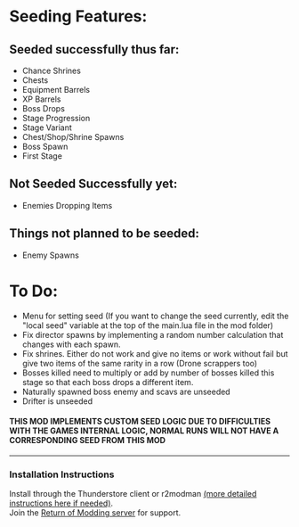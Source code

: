 # Seeding Features:
## Seeded successfully thus far:
- Chance Shrines
- Chests
- Equipment Barrels
- XP Barrels
- Boss Drops
- Stage Progression
- Stage Variant
- Chest/Shop/Shrine Spawns
- Boss Spawn
- First Stage

## Not Seeded Successfully yet:
- Enemies Dropping Items

## Things not planned to be seeded:
- Enemy Spawns 

# To Do:
- Menu for setting seed (If you want to change the seed currently, edit the "local seed" variable at the top of the main.lua file in the mod folder)
- Fix director spawns by implementing a random number calculation that changes with each spawn.
- Fix shrines. Either do not work and give no items or work without fail but give two items of the same rarity in a row (Drone scrappers too)
- Bosses killed need to multiply or add by number of bosses killed this stage so that each boss drops a different item.
- Naturally spawned boss enemy and scavs are unseeded
- Drifter is unseeded

#### THIS MOD IMPLEMENTS CUSTOM SEED LOGIC DUE TO DIFFICULTIES WITH THE GAMES INTERNAL LOGIC, NORMAL RUNS WILL NOT HAVE A CORRESPONDING SEED FROM THIS MOD

---

### Installation Instructions
Install through the Thunderstore client or r2modman [(more detailed instructions here if needed)](https://return-of-modding.github.io/ModdingWiki/Playing/Getting-Started/).  
Join the [Return of Modding server](https://discord.gg/VjS57cszMq) for support.  